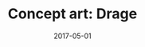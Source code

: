 ---
title: "Concept art: Drage"
date: 2017-05-01
categories: Svart Hvit
tags:
    - fantasi
span: 3w
---